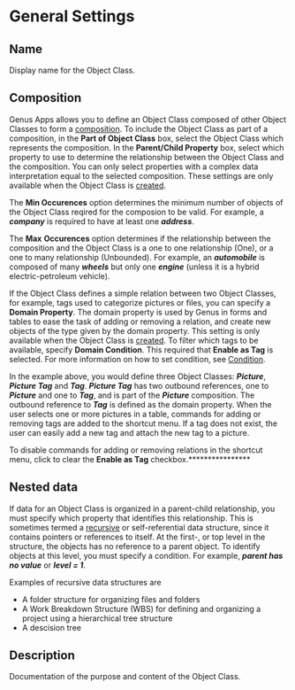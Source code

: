 # General Settings

## Name

Display name for the Object Class.

## Composition

Genus Apps allows you to define an Object Class composed of other Object Classes to form a [composition](../../../../installation-and-configuration/composition.md "Composition"). To include the Object Class as part of a composition, in the **Part of Object Class** box, select the Object Class which represents the composition. In the **Parent/Child Property** box, select which property to use to determine the relationship between the Object Class and the composition. You can only select properties with a complex data interpretation equal to the selected composition. These settings are only available when the Object Class is [created](../create-a-new-object-domain.md).

The **Min Occurences** option determines the minimum number of objects of the Object Class reqired for the composion to be valid. For example, a ***company*** is required to have at least one ***address***.

The **Max** **Occurences** option determines if the relationship between the composition and the Object Class is a one to one relationship (One), or a one to many relationship (Unbounded). For example, an ***automobile*** is composed of many ***wheels*** but only one ***engine*** (unless it is a hybrid electric-petroleum vehicle).

If the Object Class defines a simple relation between two Object Classes, for example, tags used to categorize pictures or files, you can specify a **Domain Property**. The domain property is used by Genus in forms and tables to ease the task of adding or removing a relation, and create new objects of the type given by the domain property. This setting is only available when the Object Class is [created](../create-a-new-object-domain.md). To filter which tags to be available, specify **Domain Condition**. This required that **Enable as Tag** is selected. For more information on how to set condition, see [Condition](../../../common-concepts/conditions/index.md).

In the example above, you would define three Object Classes: ***Picture***, ***Picture Tag*** and ***Tag***. ***Picture Tag*** has two outbound references, one to ***Picture*** and one to ***Tag***, and is part of the ***Picture*** composition. The outbound reference to ***Tag*** is defined as the domain property. When the user selects one or more pictures in a table, commands for adding or removing tags are added to the shortcut menu. If a tag does not exist, the user can easily add a new tag and attach the new tag to a picture.

To disable commands for adding or removing relations in the shortcut menu, click to clear the **Enable as Tag** checkbox.****************

## Nested data

If data for an Object Class is organized in a parent-child relationship, you must specify which property that identifies this relationship. This is sometimes termed a [recursive](../../../../../terminology.md) or self-referential data structure, since it contains pointers or references to itself. At the first-, or top level in the structure, the objects has no reference to a parent object. To identify objects at this level, you must specify a condition. For example, ***parent has no value*** or ***level = 1***.

Examples of recursive data structures are

*   A folder structure for organizing files and folders
*   A Work Breakdown Structure (WBS) for defining and organizing a project using a hierarchical tree structure
*   A descision tree

## Description

Documentation of the purpose and content of the Object Class.